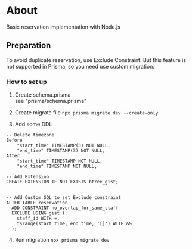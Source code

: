 # About

Basic reservation implementation with Node.js

## Preparation

To avoid duplicate reservation, use Exclude Constraint. But this feature is not supported in Prisma, so you need use custom migration.

### How to set up

1. Create schema.prisma  
   see "prisma/schema.prisma"

2. Create migrate file `npx prisma migrate dev --create-only`

3. Add some DDL

```
-- Delete timezone
Before
    "start_time" TIMESTAMP(3) NOT NULL,
    "end_time" TIMESTAMP(3) NOT NULL,
After
    "start_time" TIMESTAMP NOT NULL,
    "end_time" TIMESTAMP NOT NULL,

-- Add Extension
CREATE EXTENSION IF NOT EXISTS btree_gist;


-- Add Custom SQL to set Exclude constraint
ALTER TABLE reservation
  ADD CONSTRAINT no_overlap_for_same_staff
  EXCLUDE USING gist (
    staff_id WITH =,
    tsrange(start_time, end_time, '[]') WITH &&
  );
```

4. Run migration `npx prisma migrate dev`
